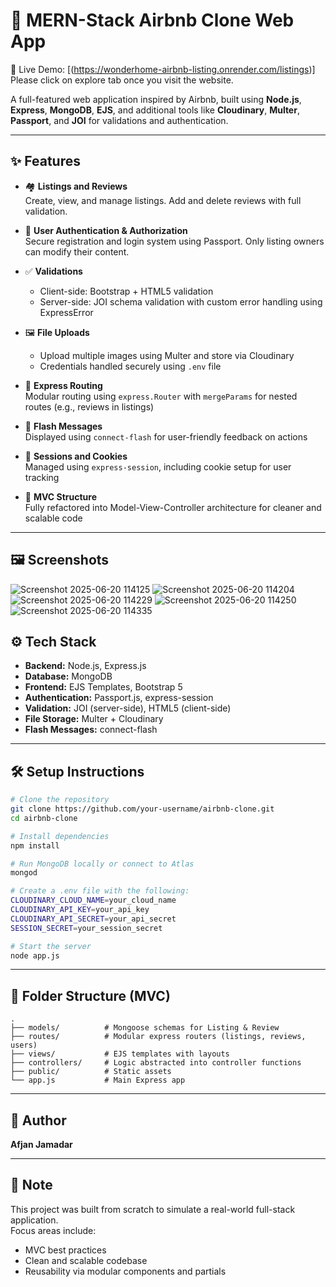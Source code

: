 # 🏡 MERN-Stack Airbnb Clone Web App  
🔗 Live Demo: [(https://wonderhome-airbnb-listing.onrender.com/listings)]
Please click on explore tab once you visit the website.

A full-featured web application inspired by Airbnb, built using **Node.js**, **Express**, **MongoDB**, **EJS**, and additional tools like **Cloudinary**, **Multer**, **Passport**, and **JOI** for validations and authentication.

---

## ✨ Features

- 🏘️ **Listings and Reviews**  
  Create, view, and manage listings. Add and delete reviews with full validation.

- 🔐 **User Authentication & Authorization**  
  Secure registration and login system using Passport. Only listing owners can modify their content.

- ✅ **Validations**  
  - Client-side: Bootstrap + HTML5 validation  
  - Server-side: JOI schema validation with custom error handling using ExpressError

- 🖼️ **File Uploads**  
  - Upload multiple images using Multer and store via Cloudinary  
  - Credentials handled securely using `.env` file

- 🧭 **Express Routing**  
  Modular routing using `express.Router` with `mergeParams` for nested routes (e.g., reviews in listings)

- 💬 **Flash Messages**  
  Displayed using `connect-flash` for user-friendly feedback on actions

- 🍪 **Sessions and Cookies**  
  Managed using `express-session`, including cookie setup for user tracking

- 🧱 **MVC Structure**  
  Fully refactored into Model-View-Controller architecture for cleaner and scalable code

---

## 🖼️ Screenshots

![Screenshot 2025-06-20 114125](https://github.com/user-attachments/assets/3e418ef6-96aa-4ed0-a9f0-b4c897131552)
![Screenshot 2025-06-20 114204](https://github.com/user-attachments/assets/971fdb1f-b3a9-46d0-a662-8f2f864b9f56)
![Screenshot 2025-06-20 114229](https://github.com/user-attachments/assets/e127375a-b7ba-41e3-92fd-877ec3f1bc3b)
![Screenshot 2025-06-20 114250](https://github.com/user-attachments/assets/ae62b842-a5de-4d2c-a306-f995eaee0749)
![Screenshot 2025-06-20 114335](https://github.com/user-attachments/assets/7ae4eae4-0c83-4e65-8c67-435011ee0525)






## ⚙️ Tech Stack

- **Backend:** Node.js, Express.js  
- **Database:** MongoDB  
- **Frontend:** EJS Templates, Bootstrap 5  
- **Authentication:** Passport.js, express-session  
- **Validation:** JOI (server-side), HTML5 (client-side)  
- **File Storage:** Multer + Cloudinary  
- **Flash Messages:** connect-flash

---

## 🛠️ Setup Instructions

```bash
# Clone the repository
git clone https://github.com/your-username/airbnb-clone.git
cd airbnb-clone

# Install dependencies
npm install

# Run MongoDB locally or connect to Atlas
mongod

# Create a .env file with the following:
CLOUDINARY_CLOUD_NAME=your_cloud_name  
CLOUDINARY_API_KEY=your_api_key  
CLOUDINARY_API_SECRET=your_api_secret  
SESSION_SECRET=your_session_secret

# Start the server
node app.js
```

---

## 📁 Folder Structure (MVC)

```
.
├── models/          # Mongoose schemas for Listing & Review  
├── routes/          # Modular express routers (listings, reviews, users)  
├── views/           # EJS templates with layouts  
├── controllers/     # Logic abstracted into controller functions  
├── public/          # Static assets  
└── app.js           # Main Express app
```

---

## 👤 Author

**Afjan Jamadar**  


---

## 📝 Note

This project was built from scratch to simulate a real-world full-stack application.  
Focus areas include:
- MVC best practices  
- Clean and scalable codebase  
- Reusability via modular components and partials

